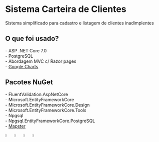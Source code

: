 # Sistema Carteira de Clientes
<span>Sistema simplificado para cadastro e listagem de clientes inadimplentes</span>

<h2> O que foi usado? </h2>
- ASP .NET Core 7.0 <br/>
- PostgreSQL <br/>
- Abordagem MVC c/ Razor pages <br/>
- <a href="https://developers.google.com/chart">Google Charts</a> <br/>

<h2> Pacotes NuGet </h2>
- FluentValidation.AspNetCore <br/>
- Microsoft.EntityFrameworkCore <br/>
- Microsoft.EntityFrameworkCore.Design <br/>
- Microsoft.EntityFrameworkCore.Tools <br/>
- Npgsql <br/>
- Npgsql.EntityFrameworkCore.PostgreSQL <br/>
-  <a href="https://github.com/MapsterMapper/Mapster">Mapster</a> <br/>

<div style="display: inline_block" class="flex-container"><br>
        <img align="center" alt="CSharp" height="5%" width="5%" <img
                src="https://cdn.jsdelivr.net/gh/devicons/devicon/icons/csharp/csharp-original.svg" />
        <img align="center" alt="DotNet" height="5%" width="5%" <img
                src="https://cdn.jsdelivr.net/gh/devicons/devicon/icons/dotnetcore/dotnetcore-original.svg" />
        <img align="center" alt="PostgreSQL" height="5%" width="5%" <img
                src="https://cdn.jsdelivr.net/gh/devicons/devicon/icons/postgresql/postgresql-original.svg" />
	<img align="center" alt="Linux" height="5%" width="5%" <img
                src="https://cdn.jsdelivr.net/gh/devicons/devicon/icons/linux/linux-original.svg" />
</div>